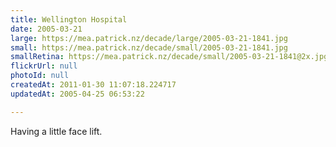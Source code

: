 ```yaml
---
title: Wellington Hospital
date: 2005-03-21
large: https://mea.patrick.nz/decade/large/2005-03-21-1841.jpg
small: https://mea.patrick.nz/decade/small/2005-03-21-1841.jpg
smallRetina: https://mea.patrick.nz/decade/small/2005-03-21-1841@2x.jpg
flickrUrl: null
photoId: null
createdAt: 2011-01-30 11:07:18.224717
updatedAt: 2005-04-25 06:53:22

---
```

Having a little face lift.
